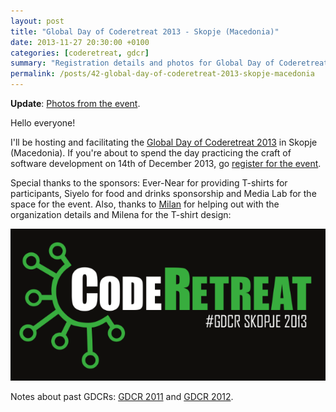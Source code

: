 ```yaml
---
layout: post
title: "Global Day of Coderetreat 2013 - Skopje (Macedonia)"
date: 2013-11-27 20:30:00 +0100
categories: [coderetreat, gdcr]
summary: "Registration details and photos for Global Day of Coderetreat 2013 in Skopje, Macedonia."
permalink: /posts/42-global-day-of-coderetreat-2013-skopje-macedonia
---
```


**Update**: [Photos from the event](https://plus.google.com/photos/103602485545252546722/albums/5957584293053394737 "GDCR 2013 Skopje/Macedonia photos").

Hello everyone!

I'll be hosting and facilitating the [Global Day of Coderetreat 2013](http://globalday.coderetreat.org/ "Global Day of Coderetreat 2013") in Skopje (Macedonia). If you're about to spend the day practicing the craft of software development on 14th of December 2013, go [register for the event](http://coderetreat.org/events/global-day-of-coderetreat-2013-skopje-macedonia "Global Day of Coderetreat 2013 - Skopje, Macedonia").

Special thanks to the sponsors: Ever-Near for providing T-shirts for participants, Siyelo for food and drinks sponsorship and Media Lab for the space for the event. Also, thanks to [Milan](http://milan.nasevic.com/ "Milan Nasevic") for helping out with the organization details and Milena for the T-shirt design:

![Coderetreat 2013 T-shirt](/images/coderetreat_skopje_2013.png "Coderetreat 2013 T-shirt")

Notes about past GDCRs: [GDCR 2011](/posts/31-global-day-of-coderetreat-in-skopje-macedonia "GDCR 2011") and [GDCR 2012](/posts/36-global-day-of-coderetreat-2012-skopje-macedonia "GDCR 2012").
